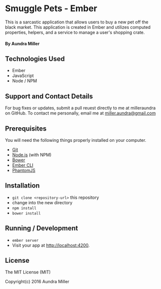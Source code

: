 # Smuggle Pets - Ember

This is a sarcastic application that allows users to buy a new pet off the black market. This application is created in Ember and utilizes computed properties, helpers, and a service to manage a user's shopping crate.

#### By Aundra Miller

## Technologies Used
* Ember
* JavaScript
* Node / NPM

## Support and Contact Details
For bug fixes or updates, submit a pull reuest directly to me at milleraundra on GitHub. To contact me personally, email me at miller.aundra@gmail.com

## Prerequisites

You will need the following things properly installed on your computer.

* [Git](http://git-scm.com/)
* [Node.js](http://nodejs.org/) (with NPM)
* [Bower](http://bower.io/)
* [Ember CLI](http://ember-cli.com/)
* [PhantomJS](http://phantomjs.org/)

## Installation

* `git clone <repository-url>` this repository
* change into the new directory
* `npm install`
* `bower install`

## Running / Development

* `ember server`
* Visit your app at [http://localhost:4200](http://localhost:4200).

## License
The MIT License (MIT)

Copyright(c) 2016 Aundra Miller
